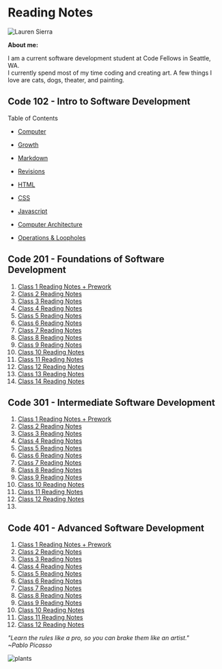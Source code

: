 
# Reading Notes



![Lauren Sierra](https://avatars2.githubusercontent.com/u/74117206?s=460&u=f685b7abca1c151137dc890e729501537e06bb00&v=4)

__About me:__

 I am a current software development student at Code Fellows in Seattle, WA.   
 I currently spend most of my time coding and creating art. A few things I love are cats, dogs, theater, and painting. 

 ## Code 102 - Intro to Software Development

 Table of Contents
- [Computer](code102/computer.md)
- [Growth](code102/growth.md)
- [Markdown](code102/markdown.md)
- [Revisions](code102/revisions.md)
- [HTML](code102/html.md)
- [CSS](code102/css,md)
- [Javascript](code102/javascript.md)

- [Computer Architecture](code102/computerarchitecture.md)
- [Operations & Loopholes](code102/operations&loopholes.md)

## Code 201 - Foundations of Software Development

1. [Class 1 Reading Notes + Prework](code201/class-01.md)
1. [Class 2 Reading Notes](code201/class-02.md)
1. [Class 3 Reading Notes](code201/class-03.md)
1. [Class 4 Reading Notes](code201/class-04.md)
1. [Class 5 Reading Notes](code201/class-05.md)
1. [Class 6 Reading Notes](code201/class-06.md)
1. [Class 7 Reading Notes](code201/class-07.md)
1. [Class 8 Reading Notes](code201/class-08.md)
1. [Class 9 Reading Notes](code201/lass-09.md)
1. [Class 10 Reading Notes](code201/class-10.md)
1. [Class 11 Reading Notes](code201/class-11.md)
1. [Class 12 Reading Notes](code201/class-12.md)
1. [Class 13 Reading Notes](code201/class-13.md)
1. [Class 14 Reading Notes](code201/class-14.md)

## Code 301 - Intermediate Software Development

1. [Class 1 Reading Notes + Prework](code301/class-01.md)
1. [Class 2 Reading Notes](code301/class-02.md)
1. [Class 3 Reading Notes](code301/class-03.md)
1. [Class 4 Reading Notes]()
1. [Class 5 Reading Notes]()
1. [Class 6 Reading Notes]()
1. [Class 7 Reading Notes]()
1. [Class 8 Reading Notes]()
1. [Class 9 Reading Notes]()
1. [Class 10 Reading Notes]()
1. [Class 11 Reading Notes]()
1. [Class 12 Reading Notes]()
1. []() 

## Code 401 - Advanced Software Development

1. [Class 1 Reading Notes + Prework]()
1. [Class 2 Reading Notes]()
1. [Class 3 Reading Notes]()
1. [Class 4 Reading Notes]()
1. [Class 5 Reading Notes]()
1. [Class 6 Reading Notes]()
1. [Class 7 Reading Notes]()
1. [Class 8 Reading Notes]()
1. [Class 9 Reading Notes]()
1. [Class 10 Reading Notes]()
1. [Class 11 Reading Notes]()
1. [Class 12 Reading Notes]()

_"Learn the rules like a pro, so you can brake them like an artist."_   
_~Pablo Picasso_

![plants](https://cdn.shopify.com/s/files/1/0207/8508/products/heart-eucalyptus_a0ba6254-286e-4f41-8cd1-31ce922bd06f_960x.jpg?v=1605679168)